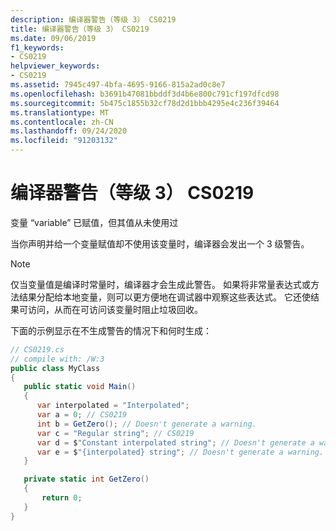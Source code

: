 ```yaml
---
description: 编译器警告（等级 3） CS0219
title: 编译器警告（等级 3） CS0219
ms.date: 09/06/2019
f1_keywords:
- CS0219
helpviewer_keywords:
- CS0219
ms.assetid: 7945c497-4bfa-4695-9166-815a2ad0c8e7
ms.openlocfilehash: b3691b47081bbddf3d4b6e800c791cf197dfcd98
ms.sourcegitcommit: 5b475c1855b32cf78d2d1bbb4295e4c236f39464
ms.translationtype: MT
ms.contentlocale: zh-CN
ms.lasthandoff: 09/24/2020
ms.locfileid: "91203132"
---
```

# <a name="compiler-warning-level-3-cs0219"></a>编译器警告（等级 3） CS0219

变量 “variable” 已赋值，但其值从未使用过

 当你声明并给一个变量赋值却不使用该变量时，编译器会发出一个 3 级警告。

 > [!NOTE]
 > 仅当变量值是编译时常量时，编译器才会生成此警告。 如果将非常量表达式或方法结果分配给本地变量，则可以更方便地在调试器中观察这些表达式。 它还使结果可访问，从而在可访问该变量时阻止垃圾回收。

 下面的示例显示在不生成警告的情况下和何时生成：

```csharp
// CS0219.cs
// compile with: /W:3
public class MyClass
{
   public static void Main()
   {
      var interpolated = "Interpolated";
      var a = 0; // CS0219
      int b = GetZero(); // Doesn't generate a warning.
      var c = "Regular string"; // CS0219
      var d = $"Constant interpolated string"; // Doesn't generate a warning.
      var e = $"{interpolated} string"; // Doesn't generate a warning.
   }

   private static int GetZero()
   {
       return 0;
   }
}  
```
